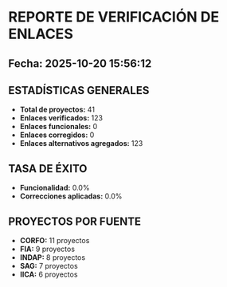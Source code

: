 
# REPORTE DE VERIFICACIÓN DE ENLACES
## Fecha: 2025-10-20 15:56:12

## ESTADÍSTICAS GENERALES
- **Total de proyectos:** 41
- **Enlaces verificados:** 123
- **Enlaces funcionales:** 0
- **Enlaces corregidos:** 0
- **Enlaces alternativos agregados:** 123

## TASA DE ÉXITO
- **Funcionalidad:** 0.0%
- **Correcciones aplicadas:** 0.0%

## PROYECTOS POR FUENTE
- **CORFO:** 11 proyectos
- **FIA:** 9 proyectos
- **INDAP:** 8 proyectos
- **SAG:** 7 proyectos
- **IICA:** 6 proyectos
